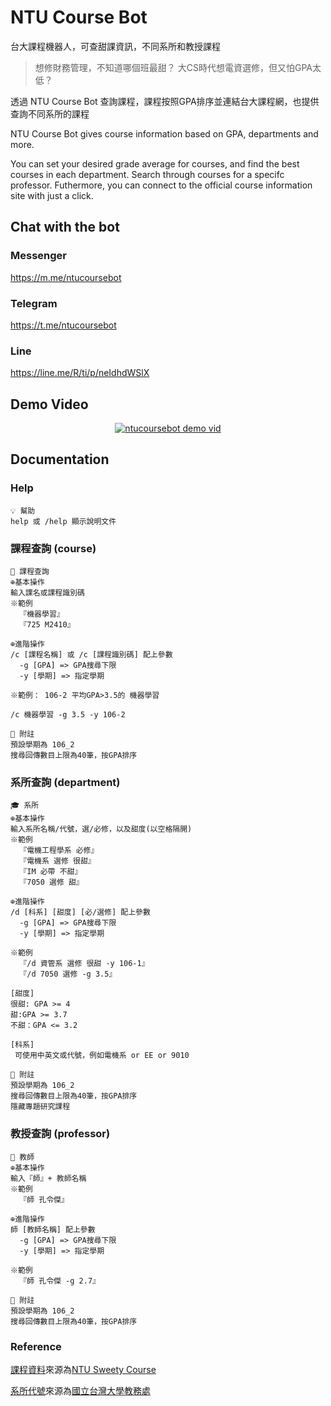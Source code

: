 # NTU Course Bot

台大課程機器人，可查甜課資訊，不同系所和教授課程

> 想修財務管理，不知道哪個班最甜？
> 大CS時代想電資選修，但又怕GPA太低？

透過 NTU Course Bot 查詢課程，課程按照GPA排序並連結台大課程網，也提供查詢不同系所的課程

NTU Course Bot gives course information based on GPA, departments and more.

You can set your desired grade average for courses, and find the best courses in each department. Search through courses for a specifc professor. Futhermore, you can connect to the official course information site with just a click.

## Chat with the bot
### Messenger
https://m.me/ntucoursebot

### Telegram
https://t.me/ntucoursebot

### Line
https://line.me/R/ti/p/neIdhdWSlX

## Demo Video
<div align="center">
  <a href="https://youtu.be/TTzZ3ProM4c"><img src="https://img.youtube.com/vi/TTzZ3ProM4c/0.jpg" alt="ntucoursebot demo vid"></a>
</div>

## Documentation
### Help
```
💡 幫助 
help 或 /help 顯示說明文件
```

### 課程查詢 (course)
```
📕 課程查詢 
⊕基本操作
輸入課名或課程識別碼
※範例
  『機器學習』
  『725 M2410』

⊕進階操作
/c [課程名稱] 或 /c [課程識別碼] 配上參數
  -g [GPA] => GPA搜尋下限
  -y [學期] => 指定學期

※範例： 106-2 平均GPA>3.5的 機器學習

/c 機器學習 -g 3.5 -y 106-2

🐳 附註
預設學期為 106_2 
搜尋回傳數目上限為40筆，按GPA排序
```

### 系所查詢 (department)
```
🎓 系所 
⊕基本操作
輸入系所名稱/代號，選/必修，以及甜度(以空格隔開)
※範例
  『電機工程學系 必修』
  『電機系 選修 很甜』
  『IM 必帶 不甜』
  『7050 選修 甜』

⊕進階操作
/d [科系] [甜度] [必/選修] 配上參數
  -g [GPA] => GPA搜尋下限
  -y [學期] => 指定學期

※範例
  『/d 資管系 選修 很甜 -y 106-1』
  『/d 7050 選修 -g 3.5』

[甜度]
很甜: GPA >= 4
甜:GPA >= 3.7
不甜：GPA <= 3.2

[科系]
 可使用中英文或代號，例如電機系 or EE or 9010

🐳 附註
預設學期為 106_2 
搜尋回傳數目上限為40筆，按GPA排序
隱藏專題研究課程
```

### 教授查詢 (professor)
```
🎨 教師
⊕基本操作
輸入『師』+ 教師名稱
※範例
  『師 孔令傑』

⊕進階操作
師 [教師名稱] 配上參數
  -g [GPA] => GPA搜尋下限
  -y [學期] => 指定學期

※範例
  『師 孔令傑 -g 2.7』

🐳 附註
預設學期為 106_2 
搜尋回傳數目上限為40筆，按GPA排序
```

### Reference
[課程資料](data/ntucourse.csv)來源為[NTU Sweety Course](https://ntusweety.herokuapp.com/)

[系所代號](data/departments.csv)來源為[國立台灣大學教務處](http://www.aca.ntu.edu.tw/curri/curs_deptabb.asp)
